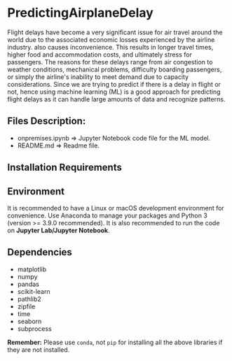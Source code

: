 # PredictingAirplaneDelay
Flight delays have become a very significant issue for air travel around the world due to the associated economic losses experienced by the airline industry. also causes inconvenience. This results in longer travel times, higher food and accommodation costs, and ultimately stress for passengers. The reasons for these delays range from air congestion to weather conditions, mechanical problems, difficulty boarding passengers, or simply the airline's inability to meet demand due to capacity considerations. Since we are trying to predict if there is a delay in flight or not, hence using machine learning (ML) is a good approach for predicting flight delays as it can handle large amounts of data and recognize patterns.


Files Description:
------------------
- onpremises.ipynb => Jupyter Notebook code file for the ML model.
- README.md => Readme file.

Installation Requirements
-------------------------
Environment
-----------
It is recommended to have a Linux or macOS development environment for convenience.
Use Anaconda to manage your packages and Python 3 (version >= 3.9.0 recommended).
It is also recommended to run the code on **Jupyter Lab/Jupyter Notebook**.

Dependencies
------------
- matplotlib
- numpy
- pandas
- scikit-learn
- pathlib2
- zipfile
- time
- seaborn
- subprocess

**Remember:** Please use `conda`, not `pip` for installing all the above libraries if they are not installed.
